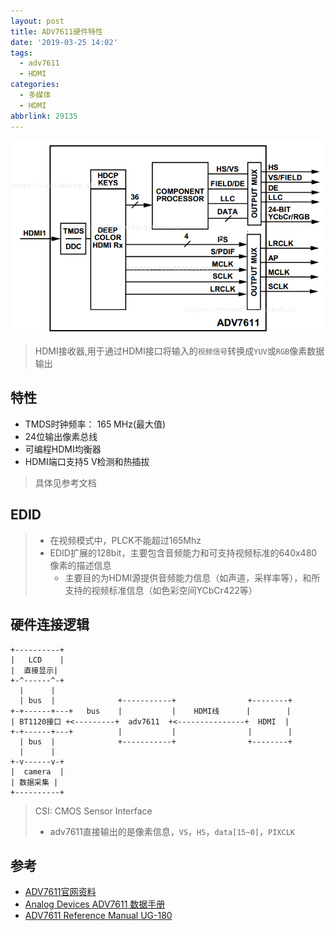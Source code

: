 ```yaml
---
layout: post
title: ADV7611硬件特性
date: '2019-03-25 14:02'
tags:
  - adv7611
  - HDMI
categories:
  - 多媒体
  - HDMI
abbrlink: 29135
---
```


![adv7611_function_diagram](/images/2019/03/adv7611_function_diagram.png)
> HDMI接收器,用于通过HDMI接口将输入的`视频信号`转换成`YUV`或`RGB`像素数据输出

<!--more-->

## 特性

- TMDS时钟频率： 165 MHz(最大值)
- 24位输出像素总线
- 可编程HDMI均衡器
- HDMI端口支持5 V检测和热插拔
>具体见参考文档

## EDID

> - 在视频模式中，PLCK不能超过165Mhz
> - EDID扩展的128bit，主要包含音频能力和可支持视频标准的640x480像素的描述信息
>   - 主要目的为HDMI源提供音频能力信息（如声道，采样率等），和所支持的视频标准信息（如色彩空间YCbCr422等）


## 硬件连接逻辑

```
+----------+
|   LCD    |
|  直接显示|
+-^------^-+
  |      |
  | bus  |              +-----------+                +--------+
+-+------+---+   bus    |           |    HDMI线      |        |
| BT1120接口 +<---------+  adv7611  +<---------------+  HDMI  |
+-+------+---+          |           |                |        |
  | bus  |              +-----------+                +--------+
  |      |
+-v------v-+
|  camera  |
| 数据采集 |
+----------+
```
> CSI: CMOS Sensor Interface
> - adv7611直接输出的是像素信息，`VS`，`HS`，`data[15~0]`，`PIXCLK`


## 参考

* [ADV7611官网资料](https://www.analog.com/cn/products/adv7611.html#product-overview)
* [Analog Devices ADV7611 数据手册](https://www.tonylabs.com/downloads/datasheet/analog-devices-adv7611-datasheet)
* [ADV7611 Reference Manual UG-180](https://www.analog.com/media/en/technical-documentation/user-guides/UG-180.pdf)
